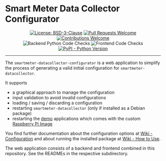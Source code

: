 # Smart Meter Data Collector Configurator

<p align="center">
    <a href="LICENSE"><img alt="License: BSD-3-Clause" src="https://img.shields.io/badge/license-3--clause%20BSD-green"></a> <a href="https://github.com/scs/smartmeter-datacollector-configurator/pulls"><img alt="Pull Requests Welcome" src="https://img.shields.io/badge/PRs-welcome-brightgreen.svg"></a> <a href="https://github.com/scs/smartmeter-datacollector-configurator/pulls"><img alt="Contributions Welcome" src="https://img.shields.io/badge/contributions-welcome-brightgreen.svg"></a>
    <br />
    <img alt="Backend Python Code Checks" src="https://github.com/scs/smartmeter-datacollector-configurator/actions/workflows/backend-code-checks.yml/badge.svg?branch=master"> <img alt="Frontend Code Checks" src="https://github.com/scs/smartmeter-datacollector-configurator/actions/workflows/frontend-code-checks.yml/badge.svg?branch=master"> <a href="https://pypi.org/project/smartmeter-datacollector-configurator/"><img alt="PyPI - Python Version" src="https://img.shields.io/pypi/pyversions/smartmeter-datacollector"></a>
</p>

---

The `smartmeter-datacollector-configurator` is a web application to simplify the process of generating a valid initial configuration for `smartmeter-datacollector`.

It supports
* a graphical approach to manage the configuration
* input validation to avoid invalid configurations
* loading / saving / discarding a configuration
* restarting `smartmeter-datacollector` (only if installed as a Debian package)
* restarting the [demo](https://github.com/scs/smartmeter-datacollector/wiki/Demo-(Raspberry-Pi-Image)) applications which comes with the custom [Raspberry Pi Image](https://github.com/scs/smartmeter-datacollector-pi-gen)

You find further documentation about the configuration options at [Wiki - Configuration](https://github.com/scs/smartmeter-datacollector/wiki/smartmeter-datacollector-configurator) and about running the installed package at [Wiki - How to Use](https://github.com/scs/smartmeter-datacollector/wiki/How-to-use#smart-meter-data-collector-configurator-application).

The web application consists of a backend and frontend combined in this repository. See the READMEs in the respective subdirectory.
